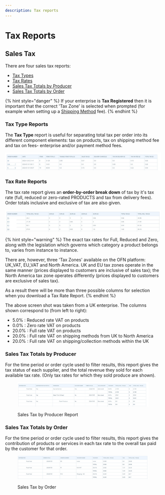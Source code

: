 ```yaml
---
description: Tax reports
---
```


# Tax Reports

## Sales Tax

There are four sales tax reports:&#x20;

* [Tax Types](payment-and-tax-reports-1.md#tax-type-reports)&#x20;
* [Tax Rates](payment-and-tax-reports-1.md#tax-rate-reports)&#x20;
* [Sales Tax Totals by Producer](payment-and-tax-reports-1.md#sales-tax-totals-by-producer)
* [Sales Tax Totals by Order](payment-and-tax-reports-1.md#sales-tax-totals-by-order)

{% hint style="danger" %}
If your enterprise is **Tax Registered** then it is important that the correct 'Tax Zone' is selected when prompted (for example when setting up a [Shipping Method](../shopfront/shipping-methods.md) fee).
{% endhint %}

### Tax Type Reports

The **Tax Type** report is useful for separating total tax per order into its different component elements: tax on products, tax on shipping method fee and tax on fees- enterprise and/or payment method fees.

![Tax type report](<../../.gitbook/assets/tax types report.jpg>)

### Tax Rate Reports

The tax rate report gives an **order-by-order break down** of tax by it's tax rate (full, reduced or zero-rated PRODUCTS and tax from delivery fees).  Order totals inclusive and exclusive of tax are also given.

![Tax rate report](<../../.gitbook/assets/tax rates report.jpg>)

{% hint style="warning" %}
The exact tax rates for Full, Reduced and Zero, along with the legislation which governs which category a product belongs to, varies from instance to instance.

There are, however, three 'Tax Zones' available on the OFN platform: UK\_VAT, EU\_VAT and North America.  UK and EU tax zones operate in the same manner (prices displayed to customers are inclusive of sales tax); the North America tax zone operates differently (prices displayed to customers are exclusive of sales tax).

As a result there will be more than three possible columns for selection when you download a Tax Rate Report.
{% endhint %}

The above screen shot was taken from a UK enterprise.  The columns shown correspond to (from left to right):

* 5.0% : Reduced rate VAT on products
* 0.0% : Zero rate VAT on products
* 20.0% : Full rate VAT on products
* 20.0% : Full rate VAT on shipping methods from UK to North America
* 20.0% : Full rate VAT on shipping/collection methods within the UK

### &#x20;Sales Tax Totals by Producer

For the time period or order cycle used to filter results, this report gives the tax status of each supplier, and the total revenue they sold for each available tax rate.  (Only tax rates for which they sold produce are shown).

<figure><img src="../../.gitbook/assets/sales tax by producer.jpg" alt=""><figcaption><p>Sales Tax by Producer Report</p></figcaption></figure>

### Sales Tax Totals by Order

For the time period or order cycle used to filter results, this report gives the contribution of products or services in each tax rate to the overall tax paid by the customer for that order. &#x20;

<figure><img src="../../.gitbook/assets/sales tax by order.jpg" alt=""><figcaption><p>Sales Tax by Order</p></figcaption></figure>

